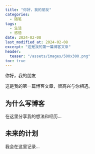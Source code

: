 ```yaml
---
title: "你好，我的朋友"
categories:
  - 随笔
tags:
  - 生活
  - 感悟
date: 2024-02-08
last_modified_at: 2024-02-08
excerpt: "这是我的第一篇博客文章"
header:
  teaser: "/assets/images/500x300.png"
toc: true
---
```


你好，我的朋友

这是我的第一篇博客文章，很高兴与你相遇。

## 为什么写博客

在这里分享我的想法和经历...

## 未来的计划

我会在这里记录... 
